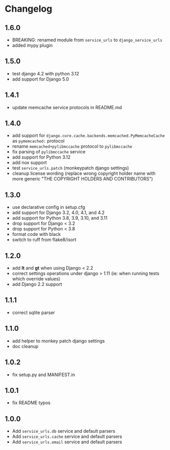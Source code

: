 # Changelog

## 1.6.0

* BREAKING: renamed module from `service_urls` to `django_service_urls`
* added mypy plugin

## 1.5.0

* test django 4.2 with python 3.12
* add support for Django 5.0

## 1.4.1

* update memcache service protocols in README.md

## 1.4.0

* add support for `django.core.cache.backends.memcached.PyMemcacheCache` as `pymemcached:` protocol
* rename `memcached+pylibmccache` protocol to `pylibmccache`
* fix parsing of `pylibmccache` service
* add support for Python 3.12
* add nox support
* test `service_urls.patch` (monkeypatch django settings)
* cleanup license wording
  (replace wrong copyright holder name with more generic "THE COPYRIGHT HOLDERS AND CONTRIBUTORS")

## 1.3.0

* use declarative config in setup.cfg
* add support for Django 3.2, 4.0, 4.1, and 4.2
* add support for Python 3.8, 3.9, 3.10, and 3.11
* drop support for Django < 3.2
* drop support for Python < 3.8
* format code with black
* switch to ruff from flake8/isort

## 1.2.0

* add __lt__ and __gt__ when using Django < 2.2
* correct settings operations under django > 1.11 (ie: when running tests which override values)
* add Django 2.2 support

## 1.1.1

* correct sqlite parser

## 1.1.0

* add helper to monkey patch django settings
* doc cleanup

## 1.0.2

* fix setup.py and MANIFEST.in

## 1.0.1

* fix README typos

## 1.0.0

* Add `service_urls.db` service and default parsers
* Add `service_urls.cache` service and default parsers
* Add `service_urls.email` service and default parsers
